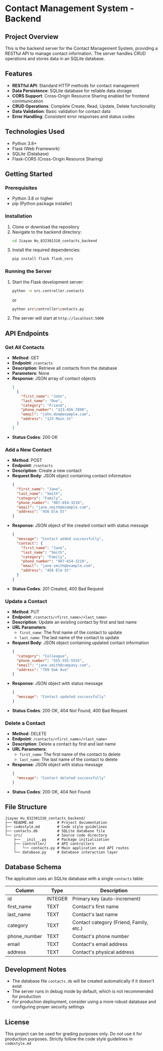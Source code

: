 # Contact Management System - Backend

## Project Overview
This is the backend server for the Contact Management System, providing a RESTful API to manage contact information. The server handles CRUD operations and stores data in an SQLite database.

## Features
- **RESTful API**: Standard HTTP methods for contact management
- **Data Persistence**: SQLite database for reliable data storage
- **CORS Support**: Cross-Origin Resource Sharing enabled for frontend communication
- **CRUD Operations**: Complete Create, Read, Update, Delete functionality
- **Data Validation**: Basic validation for contact data
- **Error Handling**: Consistent error responses and status codes

## Technologies Used
- Python 3.8+
- Flask (Web Framework)
- SQLite (Database)
- Flask-CORS (Cross-Origin Resource Sharing)

## Getting Started
### Prerequisites
- Python 3.8 or higher
- pip (Python package installer)

### Installation
1. Clone or download the repository
2. Navigate to the backend directory:
   ```bash
   cd Jiayao Hu_832301310_contacts_backend
   ```
3. Install the required dependencies:
   ```bash
   pip install flask flask_cors
   ```

### Running the Server
1. Start the Flask development server:
   ```bash
   python -m src.controller.contacts
   ```
   or
   ```bash
   python src\controller\contacts.py
   ```
2. The server will start at `http://localhost:5000`

## API Endpoints
### Get All Contacts
- **Method**: GET
- **Endpoint**: `/contacts`
- **Description**: Retrieve all contacts from the database
- **Parameters**: None
- **Response**: JSON array of contact objects
  ```json
  [
    {
      "first_name": "John",
      "last_name": "Doe",
      "category": "Friend",
      "phone_number": "123-456-7890",
      "email": "john.doe@example.com",
      "address": "123 Main St"
    }
  ]
  ```
- **Status Codes**: 200 OK

### Add a New Contact
- **Method**: POST
- **Endpoint**: `/contacts`
- **Description**: Create a new contact
- **Request Body**: JSON object containing contact information
  ```json
  {
    "first_name": "Jane",
    "last_name": "Smith",
    "category": "Family",
    "phone_number": "987-654-3210",
    "email": "jane.smith@example.com",
    "address": "456 Elm St"
  }
  ```
- **Response**: JSON object of the created contact with status message
  ```json
  {
    "message": "Contact added successfully",
    "contact": {
      "first_name": "Jane",
      "last_name": "Smith",
      "category": "Family",
      "phone_number": "987-654-3210",
      "email": "jane.smith@example.com",
      "address": "456 Elm St"
    }
  }
  ```
- **Status Codes**: 201 Created, 400 Bad Request

### Update a Contact
- **Method**: PUT
- **Endpoint**: `/contacts/<first_name>/<last_name>`
- **Description**: Update an existing contact by first and last name
- **URL Parameters**: 
  - `first_name`: The first name of the contact to update
  - `last_name`: The last name of the contact to update
- **Request Body**: JSON object containing updated contact information
  ```json
  {
    "category": "Colleague",
    "phone_number": "555-555-5555",
    "email": "jane.smith@company.com",
    "address": "789 Oak Ave"
  }
  ```
- **Response**: JSON object with status message
  ```json
  {
    "message": "Contact updated successfully"
  }
  ```
- **Status Codes**: 200 OK, 404 Not Found, 400 Bad Request

### Delete a Contact
- **Method**: DELETE
- **Endpoint**: `/contacts/<first_name>/<last_name>`
- **Description**: Delete a contact by first and last name
- **URL Parameters**: 
  - `first_name`: The first name of the contact to delete
  - `last_name`: The last name of the contact to delete
- **Response**: JSON object with status message
  ```json
  {
    "message": "Contact deleted successfully"
  }
  ```
- **Status Codes**: 200 OK, 404 Not Found

## File Structure
```
Jiayao Hu_832301310_contacts_backend/
├── README.md           # Project documentation
├── codestyle.md        # Code style guidelines
├── contacts.db         # SQLite database file
└── src/                # Source code directory
    ├── __init__.py     # Package initialization
    ├── controller/     # API controllers
    │   └── contacts.py # Main application and API routes
    └── database.py     # Database interaction layer
```

## Database Schema
The application uses an SQLite database with a single `contacts` table:

| Column | Type | Description |
|--------|------|-------------|
| id | INTEGER | Primary key (auto-increment) |
| first_name | TEXT | Contact's first name |
| last_name | TEXT | Contact's last name |
| category | TEXT | Contact category (Friend, Family, etc.) |
| phone_number | TEXT | Contact's phone number |
| email | TEXT | Contact's email address |
| address | TEXT | Contact's physical address |

## Development Notes
- The database file `contacts.db` will be created automatically if it doesn't exist
- The server runs in debug mode by default, which is not recommended for production
- For production deployment, consider using a more robust database and configuring proper security settings

## License
This project can be used for grading purposes only. Do not use it for production purposes.
Strictly follow the code style guidelines in `codestyle.md`
